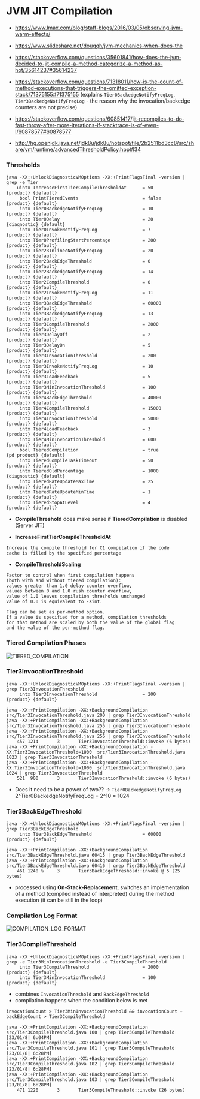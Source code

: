 # JVM JIT Compilation

- https://www.lmax.com/blog/staff-blogs/2016/03/05/observing-jvm-warm-effects/
- https://www.slideshare.net/dougqh/jvm-mechanics-when-does-the

- https://stackoverflow.com/questions/35601841/how-does-the-jvm-decided-to-jit-compile-a-method-categorize-a-method-as-hot/35614237#35614237
- https://stackoverflow.com/questions/71318011/how-is-the-count-of-method-executions-that-triggers-the-omitted-exception-stack/71375155#71375155
  (explains `Tier0BackedgeNotifyFreqLog`, `Tier3BackedgeNotifyFreqLog` - the reason why the invocation/backedge counters are not precise)
- https://stackoverflow.com/questions/60851417/jit-recompiles-to-do-fast-throw-after-more-iterations-if-stacktrace-is-of-even-l/60878577#60878577

- http://hg.openjdk.java.net/jdk8u/jdk8u/hotspot/file/2b2511bd3cc8/src/share/vm/runtime/advancedThresholdPolicy.hpp#l34

### Thresholds

```
java -XX:+UnlockDiagnosticVMOptions -XX:+PrintFlagsFinal -version | grep -e Tier
    uintx IncreaseFirstTierCompileThresholdAt      = 50                                        {product} {default}
     bool PrintTieredEvents                        = false                                     {product} {default}
     intx Tier0BackedgeNotifyFreqLog               = 10                                        {product} {default}
     intx Tier0Delay                               = 20                                     {diagnostic} {default}
     intx Tier0InvokeNotifyFreqLog                 = 7                                         {product} {default}
     intx Tier0ProfilingStartPercentage            = 200                                       {product} {default}
     intx Tier23InlineeNotifyFreqLog               = 20                                        {product} {default}
     intx Tier2BackEdgeThreshold                   = 0                                         {product} {default}
     intx Tier2BackedgeNotifyFreqLog               = 14                                        {product} {default}
     intx Tier2CompileThreshold                    = 0                                         {product} {default}
     intx Tier2InvokeNotifyFreqLog                 = 11                                        {product} {default}
     intx Tier3BackEdgeThreshold                   = 60000                                     {product} {default}
     intx Tier3BackedgeNotifyFreqLog               = 13                                        {product} {default}
     intx Tier3CompileThreshold                    = 2000                                      {product} {default}
     intx Tier3DelayOff                            = 2                                         {product} {default}
     intx Tier3DelayOn                             = 5                                         {product} {default}
     intx Tier3InvocationThreshold                 = 200                                       {product} {default}
     intx Tier3InvokeNotifyFreqLog                 = 10                                        {product} {default}
     intx Tier3LoadFeedback                        = 5                                         {product} {default}
     intx Tier3MinInvocationThreshold              = 100                                       {product} {default}
     intx Tier4BackEdgeThreshold                   = 40000                                     {product} {default}
     intx Tier4CompileThreshold                    = 15000                                     {product} {default}
     intx Tier4InvocationThreshold                 = 5000                                      {product} {default}
     intx Tier4LoadFeedback                        = 3                                         {product} {default}
     intx Tier4MinInvocationThreshold              = 600                                       {product} {default}
     bool TieredCompilation                        = true                                   {pd product} {default}
     intx TieredCompileTaskTimeout                 = 50                                        {product} {default}
     intx TieredOldPercentage                      = 1000                                   {diagnostic} {default}
     intx TieredRateUpdateMaxTime                  = 25                                        {product} {default}
     intx TieredRateUpdateMinTime                  = 1                                         {product} {default}
     intx TieredStopAtLevel                        = 4                                         {product} {default}

```

- **CompileThreshold** does make sense if **TieredCompilation** is disabled (Server JIT)

- **IncreaseFirstTierCompileThresholdAt**
```
Increase the compile threshold for C1 compilation if the code 
cache is filled by the specified percentage
```

- **CompileThresholdScaling**
```
Factor to control when first compilation happens 
(both with and without tiered compilation): 
values greater than 1.0 delay counter overflow, 
values between 0 and 1.0 rush counter overflow, 
value of 1.0 leaves compilation thresholds unchanged 
value of 0.0 is equivalent to -Xint. 

Flag can be set as per-method option. 
If a value is specified for a method, compilation thresholds 
for that method are scaled by both the value of the global flag 
and the value of the per-method flag.
```

### Tiered Compilation Phases

![TIERED_COMPILATION](tiered-compilation.png)

### Tier3InvocationThreshold

```
java -XX:+UnlockDiagnosticVMOptions -XX:+PrintFlagsFinal -version | grep Tier3InvocationThreshold
     intx Tier3InvocationThreshold                 = 200                                       {product} {default}
```

```
java -XX:+PrintCompilation -XX:+BackgroundCompilation src/Tier3InvocationThreshold.java 200 | grep Tier3InvocationThreshold
java -XX:+PrintCompilation -XX:+BackgroundCompilation src/Tier3InvocationThreshold.java 255 | grep Tier3InvocationThreshold
java -XX:+PrintCompilation -XX:+BackgroundCompilation src/Tier3InvocationThreshold.java 256 | grep Tier3InvocationThreshold
    457 1214       3       Tier3InvocationThreshold::invoke (6 bytes)
java -XX:+PrintCompilation -XX:+BackgroundCompilation -XX:Tier3InvocationThreshold=1000  src/Tier3InvocationThreshold.java 1023 | grep Tier3InvocationThreshold
java -XX:+PrintCompilation -XX:+BackgroundCompilation -XX:Tier3InvocationThreshold=1000  src/Tier3InvocationThreshold.java 1024 | grep Tier3InvocationThreshold 
    521  900       3       Tier3InvocationThreshold::invoke (6 bytes)
```

- Does it need to be a power of two?? -> `Tier0BackedgeNotifyFreqLog` 2^Tier0BackedgeNotifyFreqLog = 2^10 = 1024

### Tier3BackEdgeThreshold

```
java -XX:+UnlockDiagnosticVMOptions -XX:+PrintFlagsFinal -version | grep Tier3BackEdgeThreshold
     intx Tier3BackEdgeThreshold                   = 60000                                     {product} {default}
```

```
java -XX:+PrintCompilation -XX:+BackgroundCompilation src/Tier3BackEdgeThreshold.java 60415 | grep Tier3BackEdgeThreshold
java -XX:+PrintCompilation -XX:+BackgroundCompilation src/Tier3BackEdgeThreshold.java 60416 | grep Tier3BackEdgeThreshold
    461 1240 %     3       Tier3BackEdgeThreshold::invoke @ 5 (25 bytes)
```

- processed using **On-Stack-Replacement**, switches an implementation of a method (compiled instead of interpreted)
during the method execution (it can be still in the loop)  

### Compilation Log Format

![COMPILATION_LOG_FORMAT](compilation-log-format.png)

### Tier3CompileThreshold

```
java -XX:+UnlockDiagnosticVMOptions -XX:+PrintFlagsFinal -version | grep -e Tier3MinInvocationThreshold -e Tier3CompileThreshold
     intx Tier3CompileThreshold                    = 2000                                      {product} {default}
     intx Tier3MinInvocationThreshold              = 100                                       {product} {default}
```

- combines `InvocationThreshold` and `BackEdgeThreshold`
- compilation happens when the condition below is met

```
invocationCount > Tier3MinInvocationThreshold && invocationCount + backEdgeCount > Tier3CompileThreshold
```

```
java -XX:+PrintCompilation -XX:+BackgroundCompilation src/Tier3CompileThreshold.java 100 | grep Tier3CompileThreshold                                                      [23/01/8| 6:04PM]
java -XX:+PrintCompilation -XX:+BackgroundCompilation src/Tier3CompileThreshold.java 101 | grep Tier3CompileThreshold                                                      [23/01/8| 6:28PM]
java -XX:+PrintCompilation -XX:+BackgroundCompilation src/Tier3CompileThreshold.java 102 | grep Tier3CompileThreshold                                                      [23/01/8| 6:28PM]
java -XX:+PrintCompilation -XX:+BackgroundCompilation src/Tier3CompileThreshold.java 103 | grep Tier3CompileThreshold                                                      [23/01/8| 6:28PM]
    471 1220       3       Tier3CompileThreshold::invoke (26 bytes)
```